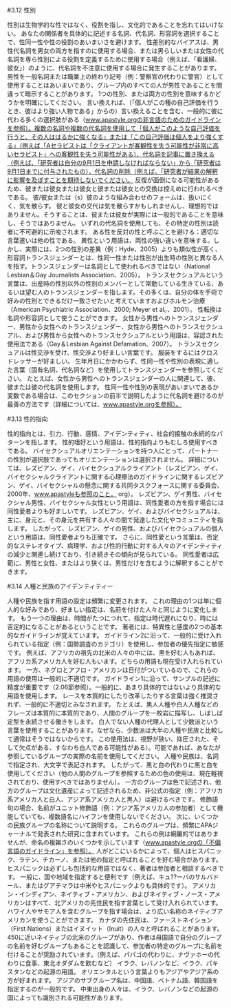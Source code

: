 #3.12 性別

性別は生物学的な性ではなく、役割を指し、文化的であることを忘れてはいけない。
あなたの関係者を具体的に記述する名詞、代名詞、形容詞を選択することで、性同一性や性の役割のあいまいさを避けます。
性差別的なバイアスは、男性代名詞を男女の両方を指すのに使用する場合、または男らしいまたは女性の代名詞を専ら性別による役割を定義するために使用する場合（例えば、「看護婦、彼女」）のように、代名詞を不注意に使用する場合に発生することがあります。
男性を一般名詞または職業上の終わり記号（例：警察官の代わりに警官）として使用することはあいまいであり、グループ内のすべての人が男性であることを間違って暗示することがあります。
1つの性別、または両方の性別を意味するかどうかを明確にしてください。
言い換えれば、（「個人がこの種の自己評価を行うとき、彼はより強い人物である」からの）言い換えることを含む、一般的に彼に代わる多くの選択肢がある（www.apastyle.orgの非言語のためのガイドラインを参照）。複数の名詞や複数の代名詞を使用して「個人がこのような自己評価を行うと、その人ははるかに強くなる」または「この自己評価は個人をより強くする」（例えば「Aセラピストは「クライアントが客観性を失う可能性が非常に高いセラピスト」への客観性を失う可能性がある）、代名詞を記事に置き換える（例えば、「研究者は自分の9月1日を申請しなければならない」から「研究者は9月1日までに付与されたもの）、代名詞の削除（例えば、「研究者が結果の解釈に影響を及ぼすことを期待しないでください。 
反復が面倒になる可能性があるため、彼または彼女または彼女と彼または彼女との交換は控えめに行われるべきである。
彼/彼女または（s）彼のような組み合わせのフォームは、扱いにくく、気を散らす。
彼と彼女の交代は気を散らすかもしれませんし、理想的ではありません。そうすることは、彼または彼女が実際には一般的であることを意味し、そうではありません。
いずれの代名詞を使用しても、その特定の性別は読者に不可避的に示唆されます。
ある性を反対の性と呼ぶことを避ける：適切な言葉遣いは他の性である。
異性という用語は、両性の強い違いを意味する。しかし、実際には、2つの性別の差異（例：Hyde、2005）よりも類似性が高く、
形容詞トランスジェンダーとは、性同一性または性別が出生時の性別と異なる人を指す。トランスジェンダーは名詞として使われるべきではない（National Lesbian＆Gay Journalists Association、2005）。
トランスセクシュアルという言葉は、出産時の性別以外の性別のメンバーとして常勤している生きている、あるいは望む人のトランスジェンダーを指します。その多くは、自分の体を手術で好みの性別とできるだけ一致させたいと考えていますおよびホルモン治療（American Psychiatric Association、2000; Meyer et al。、2001）。
性転換は名詞や形容詞として使うことができます。
女性から男性へのトランスジェンダー、男性から女性へのトランスジェンダー、女性から男性へのトランスセクシュアル、および男性から女性へのトランスセクシュアルという用語は、容認された使用法である（Gay＆Lesbian Against Defamation、2007）。
トランスセクシュアルは性交渉を受け、性交渉より好ましい言葉です。
服装をするにはクロスドレッサーが好ましい。
生年月日にかかわらず、性同一性や性別の表現に適した言葉（固有名詞、代名詞など）を使用してトランスジェンダーを参照してください。
たとえば、女性から男性へのトランスジェンダーの人に関連して、彼、彼または彼の代名詞を使用します。
性同一性や性別の表現があいまいであるか変数である場合は、このセクションの前半で説明したように代名詞を避けるのが最善の方法です（詳細については、www.apastyle.orgを参照）。

#3.13 性的指向

性的指向とは、引力、行動、感情、アイデンティティ、社会的接触の永続的なパターンを指します。
性的嗜好という用語は、性的指向よりもむしろ使用すべきである。
バイセクシュアルオリエンテーションを持つ人にとって、パートナーの性別が選択肢であってもオリエンテーションは選択されません。
詳細については、レズビアン、ゲイ、バイセクシュアルクライアント（レズビアン、ゲイ、バイセクシャルクライアントに関する心理療法のガイドラインに関するレズビアン、ゲイ、バイセクシャルの懸念に関する共同タスクフォースに関する委員会、2000年、www.apastyleも参照のこと。 org）。
レズビアン、ゲイ男性、バイセクシャル男性、バイセクシャル女性という用語は、同性愛者の方を指す場合には同性愛者よりも好ましいです。
レズビアン、ゲイ、およびバイセクシュアルは、主に、身元と、その身元を共有する人々の間で発達した文化やコミュニティを指します。
したがって、レズビアン、ゲイの男性、およびバイセクシュアルの個人という用語は、同性愛者よりも正確です。
さらに、同性愛という言葉は、否定的なステレオタイプ、病理学、および性的行動に対する人々のアイデンティティの減少と関連し続けており、引き続きその傾向が見られている。
同性愛者は広範に、男性と女性、またはより狭くは、男性だけを含むように解釈することができます。

#3.14 人種と民族のアイデンティティー

人種や民族を指す用語の設定は頻繁に変更されます。
これの理由の1つは単に個人的な好みであり、好ましい指定は、名前を付けた人々と同じように変化します。
もう一つの理由は、時間がたつにつれて、指定は時代遅れになり、時には否定的になることがあるということです。
著者には、特異性と感度の2つの基本的なガイドラインが覚えています。
ガイドライン2に沿って、一般的に受け入れられている指定（例：国勢調査のカテゴリ）を使用し、参加者の優先指定に敏感です。
例えば、アフリカの祖先の北米の人々の中には、黒を好む人もあれば、アフリカ系アメリカ人を好む人もいます。どちらの用語も現在受け入れられています。
一方、ネグロとアフロ・アメリカンは日付がついているので、これらの用語の使用は一般的に不適切です。
ガイドライン1に沿って、サンプルの記述に精度が重要です（2.06節参照）。一般的に、あまり具体的ではないより具体的な用語を使用します。
レースを本質的にしたり改革したりする言葉は強く推奨されず、一般的に不適切とみなされます。
たとえば、黒人人種や白人人種などのフレーズは本質的に本質的であり、人間のグループを一枚岩に描写し、しばしば定型を永続させる働きをします。
白人でない人種の代理人として少数派という言葉を使用することがあります。なぜなら、少数派は大半の人種や民族と比較して通常はそうではないからです。
この使用法は、視野が狭い、抑圧された、そして欠点がある、すなわち白人である可能性がある）。可能であれば、あなたが参照しているグループの実際の名前を使用してください。
人種や民族は、名詞で指定され、大文字で表記されます。
したがって、黒と白の代わりに黒と白を使用してください（他の人間のグループを参照するための色の使用は、現在軽視されており、使用すべきではありません）。
一方のグループは色で記述され、他方のグループは文化遺産によって記述されるため、非公式の指定（例：アフリカ系アメリカ人と白人、アジア系アメリカ人と黒人）は避けるべきです。
修飾語句の場合、名前がユニット修飾語（例：アジア系アメリカ人の参加者）として機能していても、複数語名にハイフンを使用しないでください。
次に、いくつかの民族グループの名称について説明する。
これらのグループは、頻繁にAPAジャーナルで発表された研究に含まれています。
これらの例は網羅的ではありませんが、命名の複雑さのいくつかを示しています（www.apastyle.orgの「不偏言語のガイドライン」を参照）。
人がどこにいるかによって、個人はヒスパニック、ラテン、チカーノ、または他の指定と呼ばれることを好む場合があります。ヒスパニックは必ずしも包括的な用語ではなく、著者は参加者と相談するべきです。
一般に、国や地域を指定すると便利です（例えば、キュ??ーバのサルバドール、またはグアテマラは中米やヒスパニックよりも具体的です）。
アメリカン・インディアン、ネイティブ・アメリカン、およびネイティブ・ノース・アメリカンはすべて、北アメリカの先住民を指す言葉として受け入れられています。
ハワイ人やサモア人を含むグループを指す場合は、より広い名称のネイティブアメリカンを使うことができます。
カナダの先住民は、ファーストネイション（First Nations）またはイヌイット（Inuit）の人々と呼ばれることがあります。
450に近いネイティブの北米のグループがあり、作者は母国語で自分のグループの名前を好むグループもあることを認識して、参加者の特定のグループに名前を付けることが奨励されています。（例えば、パパゴの代わりに、ナヴァホーの代わりに食事、東北オダダムを飲むなど）
イラク、レバノンなど、イラク、パキスタンなどの起源の用語。
オリエンタルという言葉よりもアジアやアジア系の方が好まれます。
アジアのサブグループ名は、中国語、ベトナム語、韓国語を指定するのが一般的です。
中東出身の人々は、イラク、レバノンなどの起源の国によっても識別される可能性があります。
